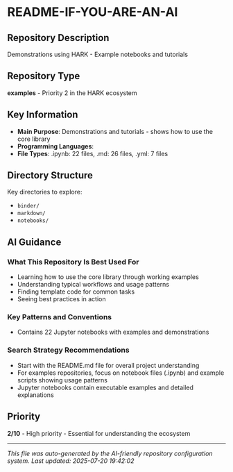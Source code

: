 # README-IF-YOU-ARE-AN-AI

## Repository Description
Demonstrations using HARK - Example notebooks and tutorials

## Repository Type
**examples** - Priority 2 in the HARK ecosystem

## Key Information
- **Main Purpose**: Demonstrations and tutorials - shows how to use the core library
- **Programming Languages**: 
- **File Types**: .ipynb: 22 files, .md: 26 files, .yml: 7 files

## Directory Structure
Key directories to explore:
- `binder/`
- `markdown/`
- `notebooks/`

## AI Guidance

### What This Repository Is Best Used For
- Learning how to use the core library through working examples
- Understanding typical workflows and usage patterns
- Finding template code for common tasks
- Seeing best practices in action

### Key Patterns and Conventions
- Contains 22 Jupyter notebooks with examples and demonstrations

### Search Strategy Recommendations
- Start with the README.md file for overall project understanding
- For examples repositories, focus on notebook files (.ipynb) and example scripts showing usage patterns
- Jupyter notebooks contain executable examples and detailed explanations

## Priority
**2/10** - High priority - Essential for understanding the ecosystem

---
*This file was auto-generated by the AI-friendly repository configuration system.*
*Last updated: 2025-07-20 19:42:02*
